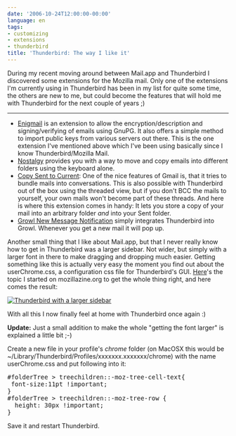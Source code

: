 ```yaml
---
date: '2006-10-24T12:00:00-00:00'
language: en
tags:
- customizing
- extensions
- thunderbird
title: 'Thunderbird: The way I like it'
---
```



During my recent moving around between Mail.app and Thunderbird I discovered some extensions for the Mozilla mail. Only one of the extensions I'm currently using in Thunderbird has been in my list for quite some time, the others are new to me, but could become the features that will hold me with Thunderbird for the next couple of years ;)



-------------------------------



* [Enigmail](https://addons.mozilla.org/thunderbird/71/) is an extension to allow the encryption/description and signing/verifying of emails using GnuPG. It also offers a simple method to import public keys from various servers out there. This is the one extension I've mentioned above which I've been using basically since I know Thunderbird/Mozilla Mail.
* [Nostalgy](https://addons.mozilla.org/thunderbird/2487/) provides you with a way to move and copy emails into different folders using the keyboard alone.
* [Copy Sent to Current](https://addons.mozilla.org/thunderbird/2561/): One of the nice features of Gmail is, that it tries to bundle mails into conversations. This is also possible with Thunderbird out of the box using the threaded view, but if you don't BCC the mails to yourself, your own mails won't become part of these threads. And here is where this extension comes in handy: It lets you store a copy of your mail into an arbitrary folder _and_ into your Sent folder. 
* [Growl New Message Notification](https://addons.mozilla.org/thunderbird/3448/) simply integrates Thunderbird into Growl. Whenever you get a new mail it will pop up.

Another small thing that I like about Mail.app, but that I never really know how to get in Thunderbird was a larger sidebar. Not wider, but simply with a larger font in there to make dragging and dropping much easier. Getting something like this is actually very easy the moment you find out about the userChrome.css, a configuration css file for Thunderbird's GUI. [Here](http://forums.mozillazine.org/viewtopic.php?t=477746)'s the topic I started on mozillazine.org to get the whole thing right, and here comes the result:

<a class="figure thickbox" href="http://zerokspot.com/uploads/thunderbird_bigsidebar.png" title="Click to zoom"><img src="http://zerokspot.com/uploads/thunderbird_bigsidebar.mini.png" alt="Thunderbird with a larger sidebar"/></a>

With all this I now finally feel at home with Thunderbird once again :)

__Update:__ Just a small addition to make the whole "getting the font larger" is explained a little bit ;-)

Create a new file in your profile's _chrome_ folder (on MacOSX this would be ~/Library/Thunderbird/Profiles/xxxxxxx.xxxxxxx/chrome) with the name userChrome.css and put following into it:

<pre class="code css">
#folderTree &gt; treechildren::-moz-tree-cell-text{
 font-size:11pt !important;
}
#folderTree &gt; treechildren::-moz-tree-row {
  height: 30px !important; 
}
</pre>

Save it and restart Thunderbird.